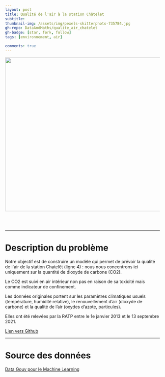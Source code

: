```yaml
---
layout: post
title: Qualité de l'air à la station Châtelet
subtitle: 
thumbnail-img: /assets/img/pexels-skitterphoto-735784.jpg
gh-repo: DataAndMaths/qualite_air_chatelet 
gh-badge: [star, fork, follow]
tags: [environnement, air]

comments: true
---
```

<p align="center">
<img src="/assets/img/pexels-skitterphoto-735784.jpg" alt="drawing" width="9000" height="500"/>
</p>

<br/><br/>

------------------------------------
# Description du problème

Notre objectif est de construire un modèle qui permet de prévoir la qualité de l'air de la station Chatelêt (ligne 4) : nous nous concentrons ici uniquement sur la quantité de dioxyde de carbone (CO2).

Le CO2 est suivi en air intérieur non pas en raison de sa toxicité mais comme indicateur de confinement.

Les données originales portent sur les paramètres climatiques usuels (température, humidité relative), le renouvellement d’air (dioxyde de carbone) et la qualité de l’air (oxydes d‘azote, particules).

Elles ont été relevées par la RATP entre le 1e janvier 2013 et le 13 septembre 2021.

[Lien vers Github](https://github.com/DataAndMaths/qualite_air_chatelet)

------------------------------------
# Source des données 

[Data Gouv pour le Machine Learning](https://datascience.etalab.studio/dgml/68a9b4de-1951-4bc5-bec2-bfadc57c0f34)



